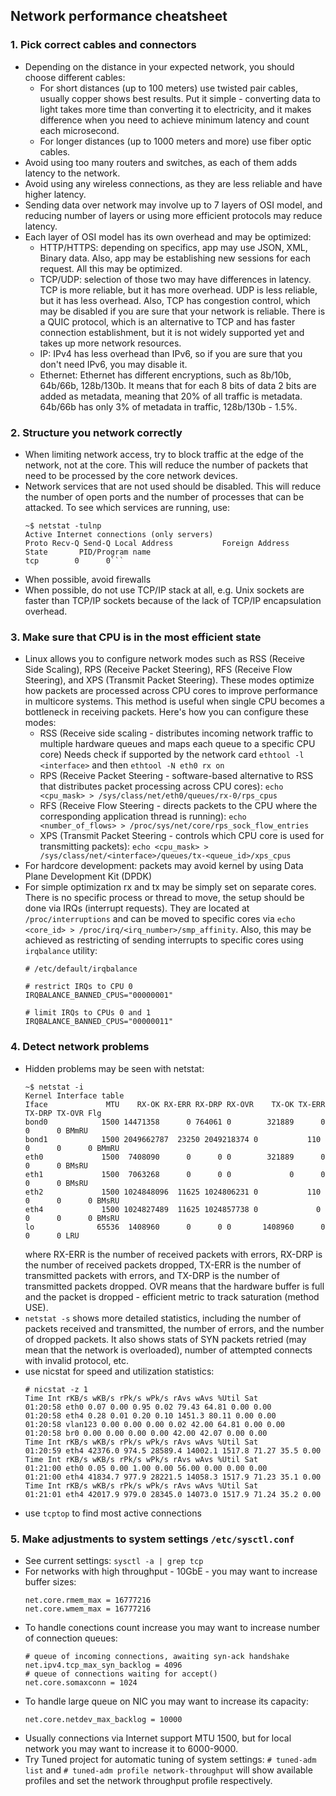 ## Network performance cheatsheet

### 1. Pick correct cables and connectors
- Depending on the distance in your expected network, you should choose different cables:
  - For short distances (up to 100 meters) use twisted pair cables, usually copper shows best results. Put it simple - converting data to light takes more time than converting it to electricity, and it makes difference when you need to achieve minimum latency and count each microsecond.
  - For longer distances (up to 1000 meters and more) use fiber optic cables.
- Avoid using too many routers and switches, as each of them adds latency to the network.
- Avoid using any wireless connections, as they are less reliable and have higher latency.
- Sending data over network may involve up to 7 layers of OSI model, and reducing number of layers or using more efficient protocols may reduce latency.
- Each layer of OSI model has its own overhead and may be optimized:
  - HTTP/HTTPS: depending on specifics, app may use JSON, XML, Binary data. Also, app may be establishing new sessions for each request. All this may be optimized.
  - TCP/UDP: selection of those two may have differences in latency. TCP is more reliable, but it has more overhead. UDP is less reliable, but it has less overhead. Also, TCP has congestion control, which may be disabled if you are sure that your network is reliable. There is a QUIC protocol, which is an alternative to TCP and has faster connection establishment, but it is not widely supported yet and takes up more network resources.
  - IP: IPv4 has less overhead than IPv6, so if you are sure that you don't need IPv6, you may disable it.
  - Ethernet: Ethernet has different encryptions, such as 8b/10b, 64b/66b, 128b/130b. It means that for each 8 bits of data 2 bits are added as metadata, meaning that 20% of all traffic is metadata. 64b/66b has only 3% of metadata in traffic, 128b/130b - 1.5%.

### 2. Structure you network correctly
- When limiting network access, try to block traffic at the edge of the network, not at the core. This will reduce the number of packets that need to be processed by the core network devices.
- Network services that are not used should be disabled. This will reduce the number of open ports and the number of processes that can be attacked. To see which services are running, use:
  ```shell
  ~$ netstat -tulnp
  Active Internet connections (only servers)
  Proto Recv-Q Send-Q Local Address           Foreign Address         State       PID/Program name
  tcp        0      0```
- When possible, avoid firewalls
- When possible, do not use TCP/IP stack at all, e.g. Unix sockets are faster than TCP/IP sockets because of the lack of TCP/IP encapsulation overhead.

### 3. Make sure that CPU is in the most efficient state
- Linux allows you to configure network modes such as RSS (Receive Side Scaling), RPS (Receive Packet Steering), RFS (Receive Flow Steering), and XPS (Transmit Packet Steering). These modes optimize how packets are processed across CPU cores to improve performance in multicore systems. This method is useful when single CPU becomes a bottleneck in receiving packets. Here's how you can configure these modes:
  - RSS (Receive side scaling - distributes incoming network traffic to multiple hardware queues and maps each queue to a specific CPU core) Needs check if supported by the network card `ethtool -l <interface>` and then `ethtool -N eth0 rx on`
  - RPS (Receive Packet Steering - software-based alternative to RSS that distributes packet processing across CPU cores): `echo <cpu_mask> > /sys/class/net/eth0/queues/rx-0/rps_cpus`
  - RFS (Receive Flow Steering - directs packets to the CPU where the corresponding application thread is running): `echo <number_of_flows> > /proc/sys/net/core/rps_sock_flow_entries`
  - XPS (Transmit Packet Steering - controls which CPU core is used for transmitting packets): `echo <cpu_mask> > /sys/class/net/<interface>/queues/tx-<queue_id>/xps_cpus`
- For hardcore development: packets may avoid kernel by using Data Plane Development Kit (DPDK)
- For simple optimization rx and tx may be simply set on separate cores. There is no specific process or thread to move, the setup should be done via IRQs (interrupt requests). They are located at `/proc/interruptions` and can be moved to specific cores via `echo <core_id> > /proc/irq/<irq_number>/smp_affinity`. Also, this may be achieved as restricting of sending interrupts to specific cores using `irqbalance` utility:
  ```shell
  # /etc/default/irqbalance
  
  # restrict IRQs to CPU 0
  IRQBALANCE_BANNED_CPUS="00000001"
  
  # limit IRQs to CPUs 0 and 1
  IRQBALANCE_BANNED_CPUS="00000011"
  ```

### 4. Detect network problems
- Hidden problems may be seen with netstat:
  ```shell
  ~$ netstat -i
  Kernel Interface table
  Iface             MTU    RX-OK RX-ERR RX-DRP RX-OVR    TX-OK TX-ERR TX-DRP TX-OVR Flg
  bond0            1500 14471358      0 764061 0        321889      0      0      0 BMmRU
  bond1            1500 2049662787  23250 2049218374 0           110      0      0      0 BMmRU
  eth0             1500  7408090      0      0 0        321889      0      0      0 BMsRU
  eth1             1500  7063268      0      0 0             0      0      0      0 BMsRU
  eth2             1500 1024848096  11625 1024806231 0           110      0      0      0 BMsRU
  eth4             1500 1024827489  11625 1024857738 0             0      0      0      0 BMsRU
  lo              65536  1408960      0      0 0       1408960      0      0      0 LRU
  ```
  where RX-ERR is the number of received packets with errors, RX-DRP is the number of received packets dropped, TX-ERR is the number of transmitted packets with errors, and TX-DRP is the number of transmitted packets dropped. OVR means that the hardware buffer is full and the packet is dropped - efficient metric to track saturation (method USE).
- `netstat -s` shows more detailed statistics, including the number of packets received and transmitted, the number of errors, and the number of dropped packets. It also shows stats of SYN packets retried (may mean that the network is overloaded),  number of attempted connects with invalid protocol, etc.
- use nicstat for speed and utilization statistics:
  ```shell
  # nicstat -z 1
  Time Int rKB/s wKB/s rPk/s wPk/s rAvs wAvs %Util Sat
  01:20:58 eth0 0.07 0.00 0.95 0.02 79.43 64.81 0.00 0.00
  01:20:58 eth4 0.28 0.01 0.20 0.10 1451.3 80.11 0.00 0.00
  01:20:58 vlan123 0.00 0.00 0.00 0.02 42.00 64.81 0.00 0.00
  01:20:58 br0 0.00 0.00 0.00 0.00 42.00 42.07 0.00 0.00
  Time Int rKB/s wKB/s rPk/s wPk/s rAvs wAvs %Util Sat
  01:20:59 eth4 42376.0 974.5 28589.4 14002.1 1517.8 71.27 35.5 0.00
  Time Int rKB/s wKB/s rPk/s wPk/s rAvs wAvs %Util Sat
  01:21:00 eth0 0.05 0.00 1.00 0.00 56.00 0.00 0.00 0.00
  01:21:00 eth4 41834.7 977.9 28221.5 14058.3 1517.9 71.23 35.1 0.00
  Time Int rKB/s wKB/s rPk/s wPk/s rAvs wAvs %Util Sat
  01:21:01 eth4 42017.9 979.0 28345.0 14073.0 1517.9 71.24 35.2 0.00
  ```
- use `tcptop` to find most active connections


### 5. Make adjustments to system settings `/etc/sysctl.conf`
- See current settings: `sysctl -a | grep tcp`
- For networks with high throughput - 10GbE - you may want to increase buffer sizes: 
  ```shell
  net.core.rmem_max = 16777216
  net.core.wmem_max = 16777216
  ```
- To handle conections count increase you may want to increase number of connection queues:
  ```shell
  # queue of incoming connections, awaiting syn-ack handshake
  net.ipv4.tcp_max_syn_backlog = 4096
  # queue of connections waiting for accept()
  net.core.somaxconn = 1024
  ```
- To handle large queue on NIC you may want to increase its capacity:
  ```shell
  net.core.netdev_max_backlog = 10000
  ```
- Usually connections via Internet support MTU 1500, but for local network you may want to increase it to 6000-9000.
- Try Tuned project for automatic tuning of system settings: `# tuned-adm list` and `# tuned-adm profile network-throughput` will show available profiles and set the network throughput profile respectively.